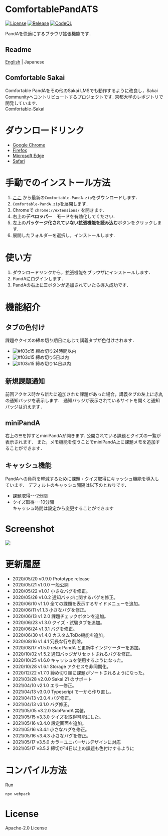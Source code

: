# ComfortablePandATS
[![License](https://img.shields.io/github/license/comfortable-panda/ComfortablePandATS?color=orange)](https://github.com/comfortable-panda/ComfortablePandATS/blob/master/LICENSE)
[![Release](https://img.shields.io/github/v/release/comfortable-panda/ComfortablePandATS?include_prereleases)](https://github.com/comfortable-panda/ComfortablePandATS/releases)
[![CodeQL](https://github.com/comfortable-panda/ComfortablePandATS/actions/workflows/codeql-analysis.yml/badge.svg)](https://github.com/comfortable-panda/ComfortablePandATS/actions/workflows/codeql-analysis.yml)  

PandAを快適にするブラウザ拡張機能です．

## Readme
[English](https://github.com/comfortable-panda/ComfortablePandATS/blob/master/README_en.md) | Japanese

## Comfortable Sakai
Comfortable PandAをその他のSakai LMSでも動作するように改良し，Sakai Communityへコントリビュートするプロジェクトです.
京都大学のレポジトリで開発しています．  
[Comfortable-Sakai](https://github.com/kyoto-u/comfortable-sakai)


# ダウンロードリンク
- [Google Chrome](https://chrome.google.com/webstore/detail/comfortable-panda/cecjhdkagakhonnmddjgncmdldmppnoe)
- [Firefox](https://tinaxd.github.io/comfortable-panda-firefox-updates/index.html)
- [Microsoft Edge](https://microsoftedge.microsoft.com/addons/detail/njbljhcmnodocldppoiejkcmcebpmljc)
- [Safari](https://apps.apple.com/jp/app/comfortable-panda/id1572408187?mt=12)

# 手動でのインストール方法
1. [ここ](https://github.com/comfortable-panda/ComfortablePandATS/releases/tag/v3.5.2) から最新の`Comfortable-PandA.zip`をダウンロードします．
2. `Comfortable-PandA.zip`を展開します． 
3. Chromeで `chrome://extensions/` を開きます.
4. 右上の**デベロッパー　モード**を有効化してください.
5. 左上の**パッケージ化されていない拡張機能を読み込む**ボタンをクリックします.
6. 展開したフォルダーを選択し，インストールします.

# 使い方
1. ダウンロードリンクから，拡張機能をブラウザにインストールします．
1. PandAにログインします．
1. PandAの右上に☰ボタンが追加されていたら導入成功です．

# 機能紹介
## タブの色付け
課題やクイズの締め切り期日に応じて講義タブが色付けされます．
- ![#f03c15](https://via.placeholder.com/15/e85555/000000?text=+)
  締め切り24時間以内
- ![#f03c15](https://via.placeholder.com/15/d7aa57/000000?text=+)
  締め切り5日以内
- ![#f03c15](https://via.placeholder.com/15/62b665/000000?text=+)
  締め切り14日以内

## 新規課題通知
前回アクセス時から新たに追加された課題があった場合，講義タブの左上に赤丸の通知バッジを表示します．
通知バッジが表示されているサイトを開くと通知バッジは消えます．

## miniPandA
右上の☰を押すとminiPandAが開きます.
公開されている課題とクイズの一覧が表示されます．
また，メモ機能を使うことでminiPandA上に課題メモを追加することができます．


## キャッシュ機能
PandAへの負荷を軽減するために課題・クイズ取得にキャッシュ機能を導入しています．
デフォルトのキャッシュ間隔は以下のとおりです．
- 課題取得---2分間
- クイズ取得---10分間  
キャッシュ時間は設定から変更することができます


# Screenshot
![](https://user-images.githubusercontent.com/41512077/140854635-974aee4b-fea3-4051-8956-ac696d1648ec.png)

# 更新履歴
- 2020/05/20 v0.9.0 Prototype release
- 2020/05/21 v1.0.0 一般公開
- 2020/05/22 v1.0.1 小さなバグを修正。
- 2020/05/26 v1.0.2 通知バッジに関するバグを修正。
- 2020/06/10 v1.1.0 全ての課題を表示するサイドメニューを追加。
- 2020/06/11 v1.1.3 小さなバグを修正。
- 2020/06/13 v1.2.0 課題チェックボタンを追加。
- 2020/06/23 v1.3.0 クイズ・試験タブを追加。
- 2020/06/24 v1.3.1 バグを修正。
- 2020/06/30 v1.4.0 カスタムToDo機能を追加。
- 2020/08/16 v1.4.1 冗長な行を削除。
- 2020/08/17 v1.5.0 relax PandA と更新中インジケーターを追加。
- 2020/10/02 v1.5.2 通知バッジがリセットされるバグを修正。
- 2020/10/25 v1.6.0 キャッシュを使用するようになった。
- 2020/10/28 v1.6.1 Storage アクセスを非同期化。
- 2020/12/22 v1.7.0 締め切り順に課題がソートされるようになった。
- 2021/03/28 v2.0.0 Sakai 21 のサポート
- 2021/04/10 v2.1.0 エラー修正。
- 2021/04/13 v3.0.0 Typescript で一から作り直し。
- 2021/04/13 v3.0.4 バグ修正。
- 2021/04/13 v3.1.0 バグ修正。
- 2021/05/05 v3.2.0 SubPandA 実装。
- 2021/05/15 v3.3.0 クイズを取得可能にした。
- 2021/05/16 v3.4.0 設定画面を追加。
- 2021/05/16 v3.4.1 小さなバグを修正。
- 2021/05/16 v3.4.3 小さなバグを修正。
- 2021/05/17 v3.5.0 カラーユニバーサルデザインに対応
- 2021/05/17 v3.5.2 締切が14日以上の課題も色付けするように

# コンパイル方法
Run
```
npx webpack
```

# License
Apache-2.0 License
